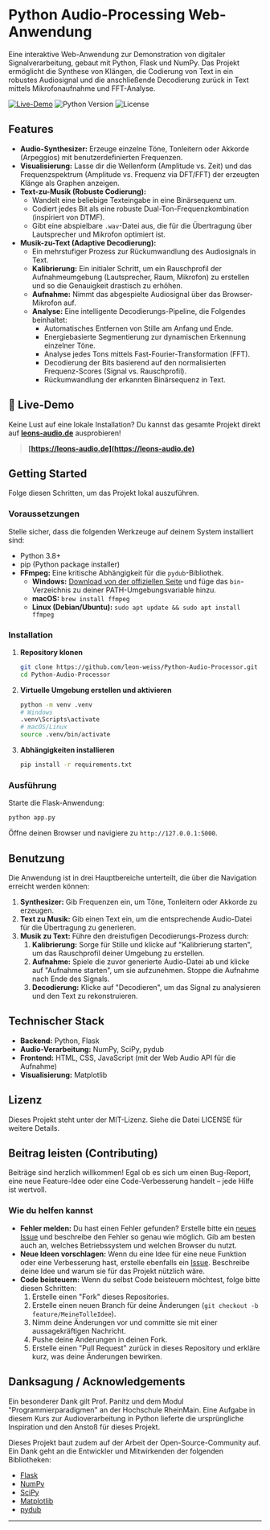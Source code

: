 # Python Audio-Processing Web-Anwendung

Eine interaktive Web-Anwendung zur Demonstration von digitaler Signalverarbeitung, gebaut mit Python, Flask und NumPy. Das Projekt ermöglicht die Synthese von Klängen, die Codierung von Text in ein robustes Audiosignal und die anschließende Decodierung zurück in Text mittels Mikrofonaufnahme und FFT-Analyse.

[![Live-Demo](https://img.shields.io/badge/Live--Demo-Online-brightgreen)](https://leons-audio.de)
![Python Version](https://img.shields.io/badge/python-3.12+-blue)
![License](https://img.shields.io/badge/license-MIT-lightgrey)

## Features

-   **Audio-Synthesizer:** Erzeuge einzelne Töne, Tonleitern oder Akkorde (Arpeggios) mit benutzerdefinierten Frequenzen.
-   **Visualisierung:** Lasse dir die Wellenform (Amplitude vs. Zeit) und das Frequenzspektrum (Amplitude vs. Frequenz via DFT/FFT) der erzeugten Klänge als Graphen anzeigen.
-   **Text-zu-Musik (Robuste Codierung):**
    -   Wandelt eine beliebige Texteingabe in eine Binärsequenz um.
    -   Codiert jedes Bit als eine robuste Dual-Ton-Frequenzkombination (inspiriert von DTMF).
    -   Gibt eine abspielbare `.wav`-Datei aus, die für die Übertragung über Lautsprecher und Mikrofon optimiert ist.
-   **Musik-zu-Text (Adaptive Decodierung):**
    -   Ein mehrstufiger Prozess zur Rückumwandlung des Audiosignals in Text.
    -   **Kalibrierung:** Ein initialer Schritt, um ein Rauschprofil der Aufnahmeumgebung (Lautsprecher, Raum, Mikrofon) zu erstellen und so die Genauigkeit drastisch zu erhöhen.
    -   **Aufnahme:** Nimmt das abgespielte Audiosignal über das Browser-Mikrofon auf.
    -   **Analyse:** Eine intelligente Decodierungs-Pipeline, die Folgendes beinhaltet:
        -   Automatisches Entfernen von Stille am Anfang und Ende.
        -   Energiebasierte Segmentierung zur dynamischen Erkennung einzelner Töne.
        -   Analyse jedes Tons mittels Fast-Fourier-Transformation (FFT).
        -   Decodierung der Bits basierend auf den normalisierten Frequenz-Scores (Signal vs. Rauschprofil).
        -   Rückumwandlung der erkannten Binärsequenz in Text.

## 🚀 Live-Demo

Keine Lust auf eine lokale Installation? Du kannst das gesamte Projekt direkt auf **[leons-audio.de](https://leons-audio.de)** ausprobieren!

> **[https://leons-audio.de](https://leons-audio.de)**

## Getting Started

Folge diesen Schritten, um das Projekt lokal auszuführen.

### Voraussetzungen

Stelle sicher, dass die folgenden Werkzeuge auf deinem System installiert sind:

-   Python 3.8+
-   pip (Python package installer)
-   **FFmpeg:** Eine kritische Abhängigkeit für die `pydub`-Bibliothek.
    -   **Windows:** [Download von der offiziellen Seite](https://ffmpeg.org/download.html) und füge das `bin`-Verzeichnis zu deiner PATH-Umgebungsvariable hinzu.
    -   **macOS:** `brew install ffmpeg`
    -   **Linux (Debian/Ubuntu):** `sudo apt update && sudo apt install ffmpeg`

### Installation

1.  **Repository klonen**
    ```sh
    git clone https://github.com/leon-weiss/Python-Audio-Processor.git
    cd Python-Audio-Processor
    ```

2.  **Virtuelle Umgebung erstellen und aktivieren**
    ```sh
    python -m venv .venv
    # Windows
    .venv\Scripts\activate
    # macOS/Linux
    source .venv/bin/activate
    ```

3.  **Abhängigkeiten installieren**
    ```sh
    pip install -r requirements.txt
    ```

### Ausführung

Starte die Flask-Anwendung:
```sh
python app.py
```
Öffne deinen Browser und navigiere zu `http://127.0.0.1:5000`.

## Benutzung

Die Anwendung ist in drei Hauptbereiche unterteilt, die über die Navigation erreicht werden können:

1.  **Synthesizer:** Gib Frequenzen ein, um Töne, Tonleitern oder Akkorde zu erzeugen.
2.  **Text zu Musik:** Gib einen Text ein, um die entsprechende Audio-Datei für die Übertragung zu generieren.
3.  **Musik zu Text:** Führe den dreistufigen Decodierungs-Prozess durch:
    1.  **Kalibrierung:** Sorge für Stille und klicke auf "Kalibrierung starten", um das Rauschprofil deiner Umgebung zu erstellen.
    2.  **Aufnahme:** Spiele die zuvor generierte Audio-Datei ab und klicke auf "Aufnahme starten", um sie aufzunehmen. Stoppe die Aufnahme nach Ende des Signals.
    3.  **Decodierung:** Klicke auf "Decodieren", um das Signal zu analysieren und den Text zu rekonstruieren.

## Technischer Stack

-   **Backend:** Python, Flask
-   **Audio-Verarbeitung:** NumPy, SciPy, pydub
-   **Frontend:** HTML, CSS, JavaScript (mit der Web Audio API für die Aufnahme)
-   **Visualisierung:** Matplotlib

## Lizenz

Dieses Projekt steht unter der MIT-Lizenz. Siehe die Datei LICENSE für weitere Details.

## Beitrag leisten (Contributing)

Beiträge sind herzlich willkommen! Egal ob es sich um einen Bug-Report, eine neue Feature-Idee oder eine Code-Verbesserung handelt – jede Hilfe ist wertvoll.

### Wie du helfen kannst

-   **Fehler melden:** Du hast einen Fehler gefunden? Erstelle bitte ein [neues Issue](https://github.com/leon-weiss/Python-Audio-Processor/issues) und beschreibe den Fehler so genau wie möglich. Gib am besten auch an, welches Betriebssystem und welchen Browser du nutzt.
-   **Neue Ideen vorschlagen:** Wenn du eine Idee für eine neue Funktion oder eine Verbesserung hast, erstelle ebenfalls ein [Issue](https://github.com/leon-weiss/Python-Audio-Processor/issues). Beschreibe deine Idee und warum sie für das Projekt nützlich wäre.
-   **Code beisteuern:** Wenn du selbst Code beisteuern möchtest, folge bitte diesen Schritten:
    1.  Erstelle einen "Fork" dieses Repositories.
    2.  Erstelle einen neuen Branch für deine Änderungen (`git checkout -b feature/MeineTolleIdee`).
    3.  Nimm deine Änderungen vor und committe sie mit einer aussagekräftigen Nachricht.
    4.  Pushe deine Änderungen in deinen Fork.
    5.  Erstelle einen "Pull Request" zurück in dieses Repository und erkläre kurz, was deine Änderungen bewirken.


## Danksagung / Acknowledgements

Ein besonderer Dank gilt Prof. Panitz und dem Modul "Programmierparadigmen" an der Hochschule RheinMain. Eine Aufgabe in diesem Kurs zur Audioverarbeitung in Python lieferte die ursprüngliche Inspiration und den Anstoß für dieses Projekt.

Dieses Projekt baut zudem auf der Arbeit der Open-Source-Community auf. Ein Dank geht an die Entwickler und Mitwirkenden der folgenden Bibliotheken:

- [Flask](https://flask.palletsprojects.com/en/stable/)
- [NumPy](https://numpy.org/)
- [SciPy](https://scipy.org/)
- [Matplotlib](https://matplotlib.org/)
- [pydub](https://github.com/jiaaro/pydub)

---
